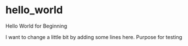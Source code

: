 # hello_world
Hello World for Beginning

I want to change a little bit by adding some lines here.
Purpose for testing
